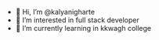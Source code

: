- 👋 Hi, I’m @kalyanigharte
- 👀 I’m interested in full stack developer 
- 🌱 I’m currently learning in kkwagh college

<!---
kalyanigharte/kalyanigharte is a ✨ special ✨ repository because its `README.md` (this file) appears on your GitHub profile.
You can click the Preview link to take a look at your changes.
--->

